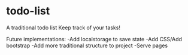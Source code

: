 # todo-list
A traditional todo list
Keep track of your tasks!

Future implementations:
-Add localstorage to save state
-Add CSS/Add bootstrap
-Add more traditional structure to project
-Serve pages
